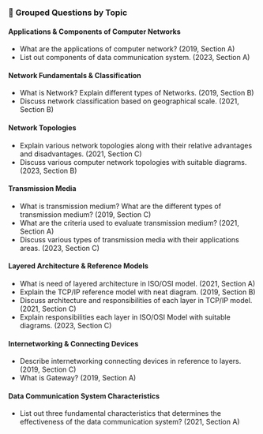 ### 🔹 **Grouped Questions by Topic**

#### **Applications & Components of Computer Networks**
- What are the applications of computer network? (2019, Section A)
- List out components of data communication system. (2023, Section A)

#### **Network Fundamentals & Classification**
- What is Network? Explain different types of Networks. (2019, Section B)
- Discuss network classification based on geographical scale. (2021, Section B)

#### **Network Topologies**
- Explain various network topologies along with their relative advantages and disadvantages. (2021, Section C)
- Discuss various computer network topologies with suitable diagrams. (2023, Section B)

#### **Transmission Media**
- What is transmission medium? What are the different types of transmission medium? (2019, Section C)
- What are the criteria used to evaluate transmission medium? (2021, Section A)
- Discuss various types of transmission media with their applications areas. (2023, Section C)

#### **Layered Architecture & Reference Models**
- What is need of layered architecture in ISO/OSI model. (2021, Section A)
- Explain the TCP/IP reference model with neat diagram. (2019, Section B)
- Discuss architecture and responsibilities of each layer in TCP/IP model. (2021, Section C)
- Explain responsibilities each layer in ISO/OSI Model with suitable diagrams. (2023, Section C)

#### **Internetworking & Connecting Devices**
- Describe internetworking connecting devices in reference to layers. (2019, Section C)
- What is Gateway? (2019, Section A)

#### **Data Communication System Characteristics**
- List out three fundamental characteristics that determines the effectiveness of the data communication system? (2021, Section A)


